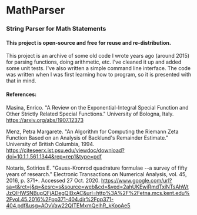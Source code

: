 # MathParser
### String Parser for Math Statements

#### This project is open-source and free for reuse and re-distribution.

This project is an archive of some old code I wrote years ago (around 2015) for parsing functions, doing arithmetic, etc. I've cleaned it up and added some unit tests. I've also written a simple command line interface. The code was written when I was first learning how to program, so it is presented with that in mind.

#### References:
Masina, Enrico. "A Review on the Exponential-Integral Special Function and Other Strictly Related Special Functions." University of Bologna, Italy. 
https://arxiv.org/abs/1907.12373

Menz, Petra Margarete. "An Algorithm for Computing the Riemann Zeta Function Based on an Analysis of Backlund's Remainder Estimate." University of British Columbia, 1994. https://citeseerx.ist.psu.edu/viewdoc/download?doi=10.1.1.561.1344&rep=rep1&type=pdf

Notaris, Sotirios E. "Gauss-Kronrod quadrature formulae --a survey of fifty years of research." Electronic Transactions on Numerical Analysis, vol. 45, 2016, p. 371+. Accessed 27 Oct. 2020. https://www.google.com/url?sa=t&rct=j&q=&esrc=s&source=web&cd=&ved=2ahUKEwiRmdTxiNTsAhWtJzQIHWSNBugQFjADegQIBxAC&url=http%3A%2F%2Fetna.mcs.kent.edu%2Fvol.45.2016%2Fpp371-404.dir%2Fpp371-404.pdf&usg=AOvVaw22QITEMxmQelhR_kKooAe5
